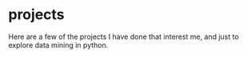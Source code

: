 # projects

Here are a few of the projects I have done that interest me, and just to explore data mining in python.

